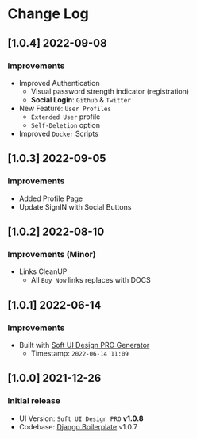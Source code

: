 # Change Log

## [1.0.4] 2022-09-08
### Improvements

- Improved Authentication
  - Visual password strength indicator (registration)  
  - **Social Login**: `Github` & `Twitter`
- New Feature: `User Profiles`
  - `Extended User` profile
  - `Self-Deletion` option
- Improved `Docker` Scripts   

## [1.0.3] 2022-09-05
### Improvements

- Added Profile Page
- Update SignIN with Social Buttons

## [1.0.2] 2022-08-10
### Improvements (Minor)

- Links CleanUP
  - All `Buy Now` links replaces with DOCS

## [1.0.1] 2022-06-14
### Improvements

- Built with [Soft UI Design PRO Generator](https://appseed.us/generator/soft-ui-design-pro/)
  - Timestamp: `2022-06-14 11:09`

## [1.0.0] 2021-12-26
### Initial release

- UI Version: `Soft UI Design PRO` **v1.0.8** 
- Codebase: [Django Boilerplate](https://github.com/app-generator/boilerplate-code-django) v1.0.7
